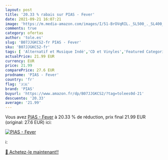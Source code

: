 ```yaml
---
layout: post
title: '20.33 % rabais sur PIAS - Fever'
date: 2021-09-21 16:07:21
image: 'https://m.media-amazon.com/images/I/51-BrOVqRIL._SL500_._SL400_.jpg'
comments: true
category: ofertas
author: 'tole.es'
slug: 'B07JJGKCS2-fr PIAS - Fever'
sku: 'B07JJGKCS2-fr'
tags: [ 'Alternatif et Musique Indé','CD et Vinyles','Featured Categories','Genres','Indé et Lo-Fi','Rock','Vinyle','pias', ]
actualPrice: 21.99 EUR
currency: EUR
price: 21.99
comparePrice: 27.6 EUR
prodname: 'PIAS - Fever'
country: 'fr'
flag: '🇫🇷'
brand: 'PIAS'
buyurl: 'https://www.amazon.fr/dp/B07JJGKCS2/?tag=tolees0d-21'
descuento: '20.33'
average: '21.99'
---
```


Vous avez [PIAS - Fever](https://www.amazon.fr/dp/B07JJGKCS2/?tag=tolees0d-21)  à  20.33 % de réduction, prix final  21.99 EUR (original: 27.6 EUR) ici:

[![PIAS - Fever](https://m.media-amazon.com/images/I/51-BrOVqRIL._SL500_._SL400_.jpg)](https://www.amazon.fr/dp/B07JJGKCS2/?tag=tolees0d-21)

ℹ️:


[🛒 Achetez-le maintenant!!](https://www.amazon.fr/dp/B07JJGKCS2/?tag=tolees0d-21)
